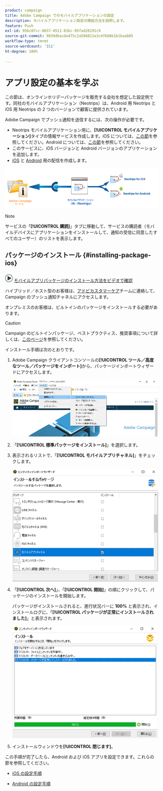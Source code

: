 ```yaml
---
product: campaign
title: Adobe Campaign でのモバイルアプリケーションの設定
description: モバイルアプリケーション設定の開始方法を説明します。
feature: Push
exl-id: 95bc07cc-8837-4511-81bc-05fad28191c9
source-git-commit: 9839dbacda475c2a586811e3c4f686b1b1baab05
workflow-type: tm+mt
source-wordcount: '311'
ht-degree: 100%

---
```


# アプリ設定の基本を学ぶ

この節は、オンラインホリデーパッケージを販売する会社を想定した設定例です。同社のモバイルアプリケーション（Neotrips）は、Android 用 Neotrips と iOS 用 Neotrips の 2 つのバージョンで顧客に提供されています。

Adobe Campaign でプッシュ通知を送信するには、次の操作が必要です。

* Neotrips モバイルアプリケーション用に、**[!UICONTROL モバイルアプリケーション]**&#x200B;タイプの情報サービスを作成します。iOS については、[この節](configuring-the-mobile-application.md#configuring-ios-service)を参照してください。Android については、[この節](configuring-the-mobile-application-android.md#configuring-android-service)を参照してください。
* このサービスに、iOS バージョンと Android バージョンのアプリケーションを追加します。
* [iOS](create-notifications-ios.md) と [Android](create-notifications-android.md) 用の配信を作成します。

![](assets/nmac_service_diagram.png)

>[!NOTE]
>
>サービスの「**[!UICONTROL 購読]**」タブに移動して、サービスの購読者（モバイルデバイスにアプリケーションをインストールして、通知の受信に同意したすべてのユーザー）のリストを表示します。

## パッケージのインストール {#installing-package-ios}

![](assets/do-not-localize/how-to-video.png) [モバイルアプリパッケージのインストール方法をビデオで確認](https://experienceleague.adobe.com/docs/campaign-classic-learn/tutorials/sending-messages/push-channel/installing-the-mobile-app-channel.html?lang=ja#sending-messages)

ハイブリッド／ホスト型のお客様は、[アドビカスタマーケア](https://helpx.adobe.com/jp/enterprise/admin-guide.html/enterprise/using/support-for-experience-cloud.ug.html)チームに連絡して、Campaign のプッシュ通知チャネルにアクセスします。

オンプレミスのお客様は、ビルトインのパッケージをインストールする必要があります。

>[!CAUTION]
>
>Campaign のビルトインパッケージ、ベストプラクティス、推奨事項について詳しくは、[このページ](../../installation/using/installing-campaign-standard-packages.md)を参照してください。


インストール手順は次のとおりです。

1. Adobe Campaign クライアントコンソールの&#x200B;**[!UICONTROL ツール／高度なツール／パッケージをインポート]**&#x200B;から、パッケージインポートウィザードにアクセスします。

   ![](assets/package_ios.png)

1. 「**[!UICONTROL 標準パッケージをインストール]**」を選択します。

1. 表示されるリストで、「**[!UICONTROL モバイルアプリチャネル]**」をチェックします。

   ![](assets/package_ios_2.png)

1. 「**[!UICONTROL 次へ]**」、「**[!UICONTROL 開始]**」の順にクリックして、パッケージのインストールを開始します。

   パッケージがインストールされると、進行状況バーに **100%** と表示され、インストールログに、「**[!UICONTROL パッケージが正常にインストールされました]**」と表示されます。

   ![](assets/package_ios_3.png)

1. インストールウィンドウを&#x200B;**[!UICONTROL 閉じます]**。

この手順が完了したら、Android および iOS アプリを設定できます。これらの節を参照してください。

* [iOS の設定手順](configuring-the-mobile-application.md)

* [Android の設定手順](configuring-the-mobile-application-android.md)
